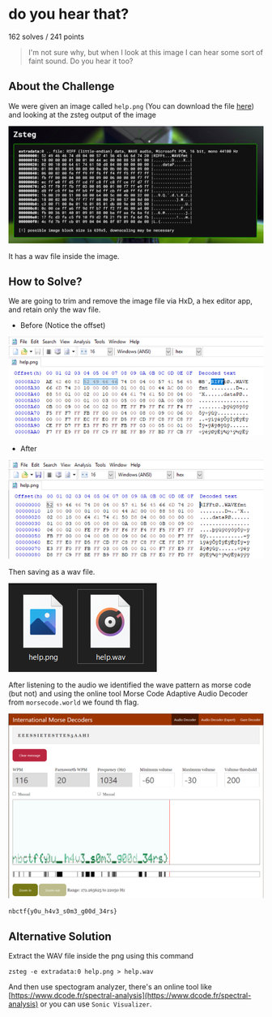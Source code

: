 # do you hear that?
162 solves / 241 points
> I'm not sure why, but when I look at this image I can hear some sort of faint sound. Do you hear it too?

## About the Challenge
We were given an image called `help.png` (You can download the file [here](help.png)) and looking at the zsteg output of the image

![1](images/image.png)

It has a wav file inside the image.

## How to Solve?

We are going to trim and remove the image file via HxD, a hex editor app, and retain only the wav file.

- Before (Notice the offset)

![2](images/image2.png)

- After

![3](images/image3.png)

Then saving as a wav file.

![4](images/image4.png)

After listening to the audio we identified the wave pattern as morse code (but not) and using the online tool Morse Code Adaptive Audio Decoder from `morsecode.world` we found th flag.

![5](images/image5.png)

```
nbctf{y0u_h4v3_s0m3_g00d_34rs}
```

## Alternative Solution
Extract the WAV file inside the png using this command
```
zsteg -e extradata:0 help.png > help.wav
```

And then use spectogram analyzer, there's an online tool like [https://www.dcode.fr/spectral-analysis](https://www.dcode.fr/spectral-analysis) or you can use `Sonic Visualizer`.
